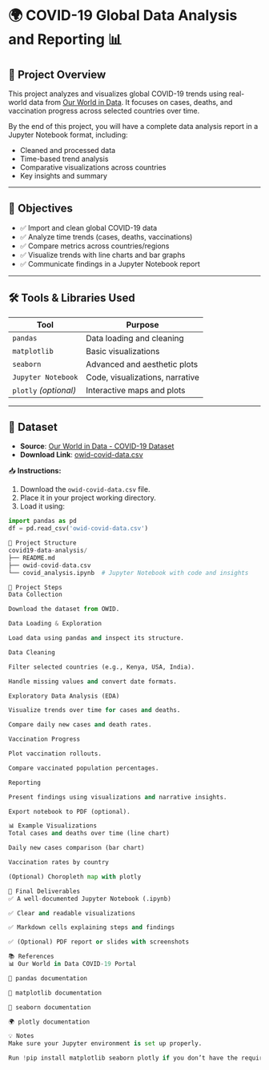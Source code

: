 # 🌍 COVID-19 Global Data Analysis and Reporting 📊

## 📌 Project Overview

This project analyzes and visualizes global COVID-19 trends using real-world data from [Our World in Data](https://ourworldindata.org/coronavirus). It focuses on cases, deaths, and vaccination progress across selected countries over time.

By the end of this project, you will have a complete data analysis report in a Jupyter Notebook format, including:

- Cleaned and processed data
- Time-based trend analysis
- Comparative visualizations across countries
- Key insights and summary

---

## 🎯 Objectives

- ✅ Import and clean global COVID-19 data
- ✅ Analyze time trends (cases, deaths, vaccinations)
- ✅ Compare metrics across countries/regions
- ✅ Visualize trends with line charts and bar graphs
- ✅ Communicate findings in a Jupyter Notebook report

---

## 🛠️ Tools & Libraries Used

| Tool            | Purpose                          |
|-----------------|----------------------------------|
| `pandas`        | Data loading and cleaning        |
| `matplotlib`    | Basic visualizations             |
| `seaborn`       | Advanced and aesthetic plots     |
| `Jupyter Notebook` | Code, visualizations, narrative |
| `plotly` *(optional)* | Interactive maps and plots |

---

## 📁 Dataset

- **Source**: [Our World in Data - COVID-19 Dataset](https://github.com/owid/covid-19-data/tree/master/public/data)
- **Download Link**: [owid-covid-data.csv](https://covid.ourworldindata.org/data/owid-covid-data.csv)

📥 **Instructions:**
1. Download the `owid-covid-data.csv` file.
2. Place it in your project working directory.
3. Load it using:  
```python
import pandas as pd
df = pd.read_csv('owid-covid-data.csv')

🧭 Project Structure
covid19-data-analysis/
├── README.md
├── owid-covid-data.csv
└── covid_analysis.ipynb  # Jupyter Notebook with code and insights

🧪 Project Steps
Data Collection

Download the dataset from OWID.

Data Loading & Exploration

Load data using pandas and inspect its structure.

Data Cleaning

Filter selected countries (e.g., Kenya, USA, India).

Handle missing values and convert date formats.

Exploratory Data Analysis (EDA)

Visualize trends over time for cases and deaths.

Compare daily new cases and death rates.

Vaccination Progress

Plot vaccination rollouts.

Compare vaccinated population percentages.

Reporting

Present findings using visualizations and narrative insights.

Export notebook to PDF (optional).

📊 Example Visualizations
Total cases and deaths over time (line chart)

Daily new cases comparison (bar chart)

Vaccination rates by country

(Optional) Choropleth map with plotly

📝 Final Deliverables
✅ A well-documented Jupyter Notebook (.ipynb)

✅ Clear and readable visualizations

✅ Markdown cells explaining steps and findings

✅ (Optional) PDF report or slides with screenshots

📚 References
📊 Our World in Data COVID-19 Portal

🧠 pandas documentation

🎨 matplotlib documentation

🌈 seaborn documentation

🌍 plotly documentation

💡 Notes
Make sure your Jupyter environment is set up properly.

Run !pip install matplotlib seaborn plotly if you don’t have the required libraries installed.


